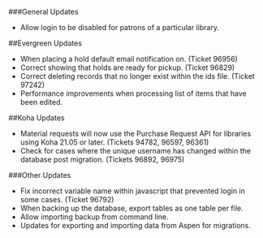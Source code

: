 ###General Updates
- Allow login to be disabled for patrons of a particular library. 

##Evergreen Updates
- When placing a hold default email notification on. (Ticket 96956) 
- Correct showing that holds are ready for pickup. (Ticket 96829)
- Correct deleting records that no longer exist within the ids file. (Ticket 97242)
- Performance improvements when processing list of items that have been edited. 

##Koha Updates
- Material requests will now use the Purchase Request API for libraries using Koha 21.05 or later. (Tickets 94782, 96597, 96361)
- Check for cases where the unique username has changed within the database post migration. (Tickets 96892, 96975) 

###Other Updates
- Fix incorrect variable name within javascript that prevented login in some cases. (Ticket 96792)
- When backing up the database, export tables as one table per file. 
- Allow importing backup from command line.
- Updates for exporting and importing data from Aspen for migrations.

